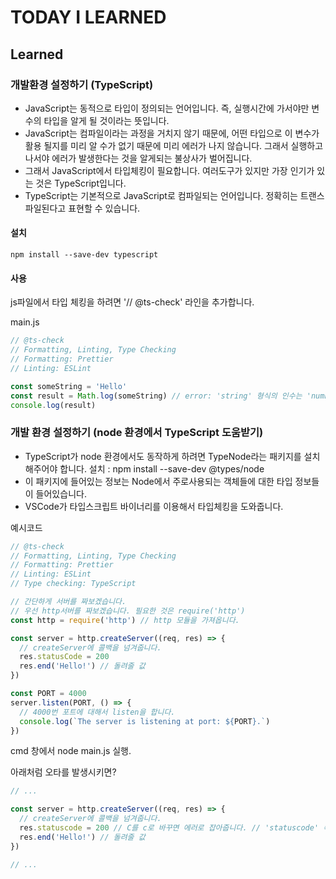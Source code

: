 # TODAY I LEARNED

## Learned

### 개발환경 설정하기 (TypeScript)

- JavaScript는 동적으로 타입이 정의되는 언어입니다. 즉, 실행시간에 가서야만 변수의 타입을 알게 될 것이라는 뜻입니다.
- JavaScript는 컴파일이라는 과정을 거치지 않기 때문에, 어떤 타입으로 이 변수가 활용 될지를 미리 알 수가 없기 때문에 미리 에러가 나지 않습니다. 그래서 실행하고 나서야 에러가 발생한다는 것을 알게되는 불상사가 벌어집니다.
- 그래서 JavaScript에서 타입체킹이 필요합니다. 여러도구가 있지만 가장 인기가 있는 것은 TypeScript입니다.
- TypeScript는 기본적으로 JavaScript로 컴파일되는 언어입니다. 정확히는 트랜스파일된다고 표현할 수 있습니다.

#### 설치

`npm install --save-dev typescript`

#### 사용

js파일에서 타입 체킹을 하려면 '// @ts-check' 라인을 추가합니다.

main.js
```javascript
// @ts-check
// Formatting, Linting, Type Checking
// Formatting: Prettier
// Linting: ESLint

const someString = 'Hello'
const result = Math.log(someString) // error: 'string' 형식의 인수는 'number' 형식의 매개 변수에 할당될 수 없습니다.
console.log(result)
```

### 개발 환경 설정하기 (node 환경에서 TypeScript 도움받기)

- TypeScript가 node 환경에서도 동작하게 하려면 TypeNode라는 패키지를 설치해주어야 합니다.
설치 : npm install --save-dev @types/node
- 이 패키지에 들어있는 정보는 Node에서 주로사용되는 객체들에 대한 타입 정보들이 들어있습니다.
- VSCode가 타입스크립트 바이너리를 이용해서 타입체킹을 도와줍니다.

예시코드

```javascript
// @ts-check
// Formatting, Linting, Type Checking
// Formatting: Prettier
// Linting: ESLint
// Type checking: TypeScript

// 간단하게 서버를 짜보겠습니다.
// 우선 http서버를 짜보겠습니다. 필요한 것은 require('http')
const http = require('http') // http 모듈을 가져옵니다.

const server = http.createServer((req, res) => {
  // createServer에 콜백을 넘겨줍니다.
  res.statusCode = 200
  res.end('Hello!') // 돌려줄 값
})

const PORT = 4000
server.listen(PORT, () => {
  // 4000번 포트에 대해서 listen을 합니다.
  console.log(`The server is listening at port: ${PORT}.`)
})
```

cmd 창에서 node main.js 실행.

아래처럼 오타를 발생시키면?

```javascript
// ...

const server = http.createServer((req, res) => {
  // createServer에 콜백을 넘겨줍니다.
  res.statuscode = 200 // C를 c로 바꾸면 에러로 잡아줍니다. // 'statuscode' 속성이 'ServerResponse<IncomingMessage> & { req: IncomingMessage; }' 형식에 없습니다. 'statusCode'을(를) 사용하시겠습니까?
  res.end('Hello!') // 돌려줄 값
})

// ...
```

